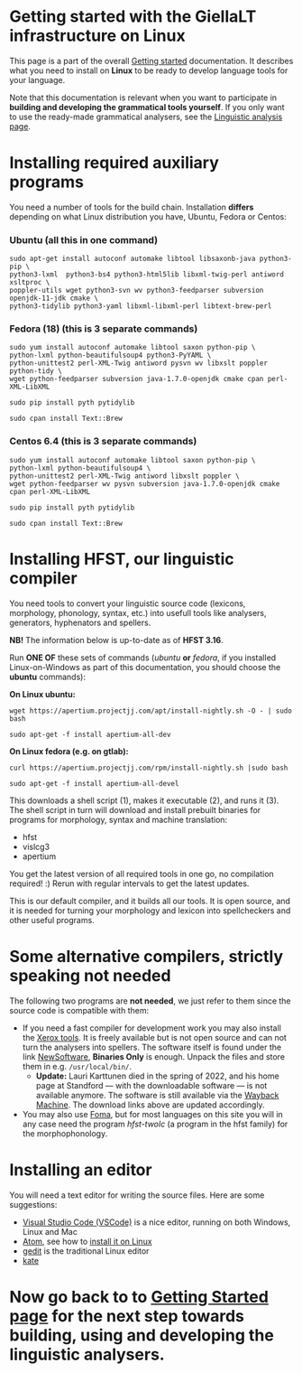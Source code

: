 # Getting started with the GiellaLT infrastructure on Linux

This page is a part of the overall [Getting started](GettingStarted.html) documentation. It describes what you need to install on **Linux** to be ready to develop language tools for your language.

Note that this documentation is relevant when you want to participate in **building and developing the grammatical tools yourself**. If you only want to use the ready-made grammatical analysers, see the [Linguistic analysis page](ling/LinguisticAnalysis.html).


# Installing required auxiliary programs

You need a number of tools for the build chain. Installation **differs** depending on what Linux distribution you have, Ubuntu, Fedora or Centos:


### Ubuntu (all this in one command)

```
sudo apt-get install autoconf automake libtool libsaxonb-java python3-pip \
python3-lxml  python3-bs4 python3-html5lib libxml-twig-perl antiword xsltproc \
poppler-utils wget python3-svn wv python3-feedparser subversion openjdk-11-jdk cmake \
python3-tidylib python3-yaml libxml-libxml-perl libtext-brew-perl
```



### Fedora (18) (this is 3 separate commands)
```
sudo yum install autoconf automake libtool saxon python-pip \
python-lxml python-beautifulsoup4 python3-PyYAML \
python-unittest2 perl-XML-Twig antiword pysvn wv libxslt poppler python-tidy \
wget python-feedparser subversion java-1.7.0-openjdk cmake cpan perl-XML-LibXML

sudo pip install pyth pytidylib

sudo cpan install Text::Brew
```


### Centos 6.4 (this is 3 separate commands)
```
sudo yum install autoconf automake libtool saxon python-pip \
python-lxml python-beautifulsoup4 \
python-unittest2 perl-XML-Twig antiword libxslt poppler \
wget python-feedparser wv pysvn subversion java-1.7.0-openjdk cmake cpan perl-XML-LibXML

sudo pip install pyth pytidylib

sudo cpan install Text::Brew
```


# Installing HFST, our linguistic compiler


You need tools to convert your linguistic source code (lexicons, morphology,
phonology, syntax, etc.) into usefull tools like analysers, generators,
hyphenators and spellers.



**NB!** The information below is up-to-date as of **HFST 3.16**.


Run **ONE OF** these sets of commands (*ubuntu* **or** *fedora*, if you installed Linux-on-Windows as part of this documentation, you should choose the **ubuntu** commands):


**On Linux ubuntu:**

```
wget https://apertium.projectjj.com/apt/install-nightly.sh -O - | sudo bash

sudo apt-get -f install apertium-all-dev
```


**On Linux fedora (e.g. on gtlab):**

```
curl https://apertium.projectjj.com/rpm/install-nightly.sh |sudo bash

sudo apt-get -f install apertium-all-devel
```

This downloads a shell script (1), makes it executable (2), and runs it (3). The shell script in turn will download and install prebuilt binaries for programs for morphology, syntax and machine translation:

* hfst
* vislcg3
* apertium


You get the latest version of all required tools in one go, no compilation required! :)
Rerun with regular intervals to get the latest updates.

This is our default compiler, and it builds all our tools. It is open source, and it is needed for turning your morphology and lexicon into spellcheckers and other useful programs.

# Some alternative compilers, strictly speaking not needed
 
The following two programs are **not needed**, we just refer to them since the source code is compatible with them:

- If you need a fast compiler for development work you may also install the [Xerox tools](https://web.archive.org/web/20220303052838/https://web.stanford.edu/~laurik/fsmbook/home.html).
   It is freely available but is not open source and can not turn the analysers into spellers. The software itself is found under the link
   [NewSoftware](https://web.archive.org/web/20220303052838/https://web.stanford.edu/~laurik/.book2software/),
   **Binaries Only** is enough. Unpack the files and store them in e.g.
   `/usr/local/bin/`.
   - **Update:** Lauri Karttunen died in the spring of 2022, and his home page at Standford — with the downloadable software — is not available anymore. The software is still available via the [Wayback Machine](https://web.archive.org). The download links above are updated accordingly.
- You may also use [Foma](https://fomafst.github.io/), but for most languages on this site you will in any case need the program *hfst-twolc* (a program in the hfst family) for the morphophonology.






	
# Installing an editor

You will need a text editor for writing the source files. Here are some suggestions:

- [Visual Studio Code (VSCode)](https://code.visualstudio.com/docs/setup/linux) is a nice editor, running on both Windows, Linux and Mac
- [Atom](http://atom.io), see how to [install it on Linux](https://flight-manual.atom.io/getting-started/sections/installing-atom/)
- [gedit](http://projects.gnome.org/gedit/) is the traditional Linux editor
- [kate](http://kate-editor.org/)
  

# Now go back to to [Getting Started page](GettingStarted.html) for the next step towards building, using and developing the linguistic analysers.


